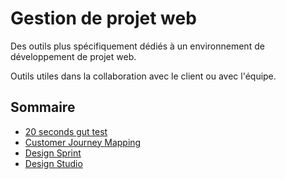 # Gestion de projet web

Des outils plus spécifiquement dédiés à un environnement de développement de projet web.

Outils utiles dans la collaboration avec le client ou avec l'équipe.

## Sommaire

* [20 seconds gut test](/web-project-management/20-second-gut-test.md)
* [Customer Journey Mapping](/web-project-management/customer-journey-mapping.md)
* [Design Sprint](/web-project-management/design-sprint.md)
* [Design Studio](/web-project-management/design-studio.md)



